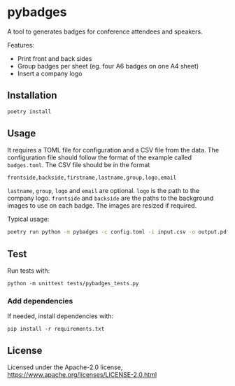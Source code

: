 # pybadges

A tool to generates badges for conference attendees and speakers.

Features:
* Print front and back sides
* Group badges per sheet (eg. four A6 badges on one A4 sheet)
* Insert a company logo

## Installation

```sh
poetry install
```

## Usage

It requires a TOML file for configuration and a CSV file from the data. The
configuration file should follow the format of the example called `badges.toml`.
The CSV file should be in the format

    frontside,backside,firstname,lastname,group,logo,email

`lastname`, `group`, `logo` and `email` are optional. `logo` is the path to the company
logo. `frontside`  and `backside` are the paths to the background images to use
on each badge. The images are resized if required.

Typical usage:
```sh
poetry run python -m pybadges -c config.toml -i input.csv -o output.pdf
```

## Test

Run tests with:

```shell
python -m unittest tests/pybadges_tests.py
```

### Add dependencies

If needed, install dependencies with:

```shell
pip install -r requirements.txt
```

## License

Licensed under the Apache-2.0 license, https://www.apache.org/licenses/LICENSE-2.0.html
